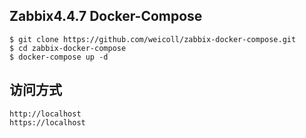 ## Zabbix4.4.7 Docker-Compose

```
$ git clone https://github.com/weicoll/zabbix-docker-compose.git
$ cd zabbix-docker-compose
$ docker-compose up -d
```

## 访问方式
```buildoutcfg
http://localhost
https://localhost
```



